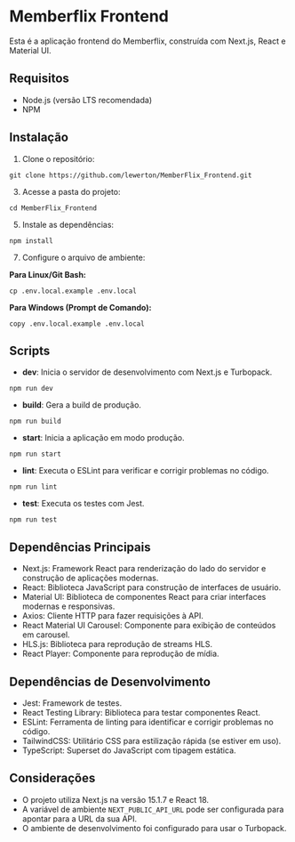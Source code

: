 # Memberflix Frontend

Esta é a aplicação frontend do Memberflix, construída com Next.js, React e Material UI.

## Requisitos

*   Node.js (versão LTS recomendada)
*   NPM

## Instalação

1.  Clone o repositório:

```
git clone https://github.com/lewerton/MemberFlix_Frontend.git
```

3.  Acesse a pasta do projeto:

```
cd MemberFlix_Frontend
```

5.  Instale as dependências:

```
npm install
```

7.  Configure o arquivo de ambiente:

**Para Linux/Git Bash:**

```
cp .env.local.example .env.local
```

**Para Windows (Prompt de Comando):**

```
copy .env.local.example .env.local
```

## Scripts

*   **dev**: Inicia o servidor de desenvolvimento com Next.js e Turbopack.

```
npm run dev
```

*   **build**: Gera a build de produção.

```
npm run build
```

*   **start**: Inicia a aplicação em modo produção.

```
npm run start
```

*   **lint**: Executa o ESLint para verificar e corrigir problemas no código.

```
npm run lint
```

*   **test**: Executa os testes com Jest.

```
npm run test
```

## Dependências Principais

*   Next.js: Framework React para renderização do lado do servidor e construção de aplicações modernas.
*   React: Biblioteca JavaScript para construção de interfaces de usuário.
*   Material UI: Biblioteca de componentes React para criar interfaces modernas e responsivas.
*   Axios: Cliente HTTP para fazer requisições à API.
*   React Material UI Carousel: Componente para exibição de conteúdos em carousel.
*   HLS.js: Biblioteca para reprodução de streams HLS.
*   React Player: Componente para reprodução de mídia.

## Dependências de Desenvolvimento

*   Jest: Framework de testes.
*   React Testing Library: Biblioteca para testar componentes React.
*   ESLint: Ferramenta de linting para identificar e corrigir problemas no código.
*   TailwindCSS: Utilitário CSS para estilização rápida (se estiver em uso).
*   TypeScript: Superset do JavaScript com tipagem estática.

## Considerações

*   O projeto utiliza Next.js na versão 15.1.7 e React 18.
*   A variável de ambiente `NEXT_PUBLIC_API_URL` pode ser configurada para apontar para a URL da sua API.
*   O ambiente de desenvolvimento foi configurado para usar o Turbopack.